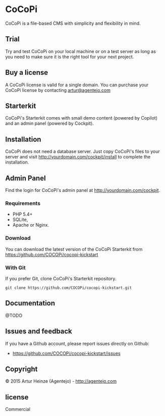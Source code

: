 # CoCoPi

CoCoPi is a file-based CMS with simplicity and flexibility in mind.

## Trial

Try and test CoCoPi on your local machine or on a test
server as long as you need to make sure it is the right
tool for your next project.

## Buy a license

A CoCoPi license is valid for a single domain.
You can purchase your CoCoPi license by contacting artur@agentejo.com

## Starterkit

CoCoPi's Starterkit comes with small demo content (powered by Copilot) and an
admin panel (powered by Cockpit).

## Installation

CoCoPi does not need a database server. Just copy CoCoPi's files to your server
and visit http://yourdomain.com/cockpit/install to complete the installation.


## Admin Panel

Find the login for CoCoPi's admin panel at
http://yourdomain.com/cockpit.


### Requirements

- PHP 5.4+
- SQLite,
- Apache or Nginx.

### Download

You can download the latest version of the CoCoPi Starterkit
from https://github.com/COCOPi/cocopi-kickstart

### With Git

If you prefer Git, clone CoCoPi's Starterkit repository.

    git clone https://github.com/COCOPi/cocopi-kickstart.git

## Documentation

@TODO

## Issues and feedback

If you have a Github account, please report issues
directly on Github:

- <https://github.com/COCOPi/cocopi-kickstart/issues>


## Copyright

© 2015 Artur Heinze (Agentejo) - <http://agentejo.com>

## license

Commercial

